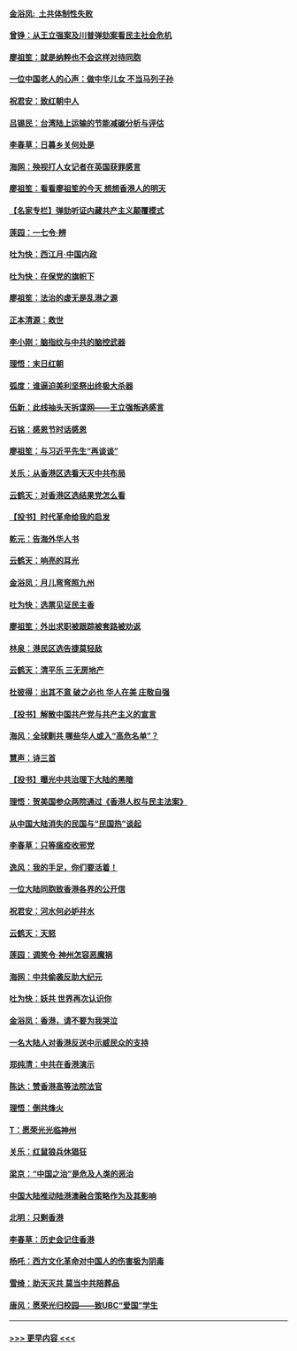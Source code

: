 #### [金浴凤:  土共体制性失败](../pages/nsc993/n11699361.md?t=12041501) 
#### [曾铮：从王立强案及川普弹劾案看民主社会危机](../pages/nsc993/n11699318.md?t=12041501) 
#### [廖祖笙：就是纳粹也不会这样对待同胞](../pages/nsc993/n11697658.md?t=12041501) 
#### [一位中国老人的心声：做中华儿女 不当马列子孙](../pages/nsc993/n11697525.md?t=12041501) 
#### [祝君安：致红朝中人](../pages/nsc993/n11697518.md?t=12041501) 
#### [吕锡民：台湾陆上运输的节能减碳分析与评估](../pages/nsc993/n11694983.md?t=12041501) 
#### [李春草：日暮乡关何处是](../pages/nsc993/n11694805.md?t=12041501) 
#### [海网：殃视打人女记者在英国获罪感言](../pages/nsc993/n11693832.md?t=12041501) 
#### [廖祖笙：看看廖祖笙的今天 想想香港人的明天](../pages/nsc993/n11693707.md?t=12041501) 
#### [【名家专栏】弹劾听证内藏共产主义颠覆模式](../pages/nsc993/n11693563.md?t=12041501) 
#### [莲园：一七令‧辨](../pages/nsc993/n11692558.md?t=12041501) 
#### [吐为快：西江月·中国内政](../pages/nsc993/n11692071.md?t=12041501) 
#### [吐为快：在保党的旗帜下](../pages/nsc993/n11691188.md?t=12041501) 
#### [廖祖笙：法治的虚无是乱港之源](../pages/nsc993/n11690605.md?t=12041501) 
#### [正本清源：救世](../pages/nsc993/n11689134.md?t=12041501) 
#### [李小刚：脑指纹与中共的脑控武器](../pages/nsc993/n11688900.md?t=12041501) 
#### [理悟：末日红朝](../pages/nsc993/n11688829.md?t=12041501) 
#### [弧度：谁逼迫美利坚祭出终极大杀器](../pages/nsc993/n11688735.md?t=12041501) 
#### [伍新：此线抽头天拆谍网——王立强叛逃感言](../pages/nsc993/n11687981.md?t=12041501) 
#### [石铭：感恩节时话感恩](../pages/nsc993/n11687568.md?t=12041501) 
#### [廖祖笙：与习近平先生“再谈谈”](../pages/nsc993/n11687005.md?t=12041501) 
#### [关乐：从香港区选看天灭中共布局](../pages/nsc993/n11686647.md?t=12041501) 
#### [云鹤天：对香港区选结果党怎么看](../pages/nsc993/n11686216.md?t=12041501) 
#### [【投书】时代革命给我的启发](../pages/nsc993/n11684287.md?t=12041501) 
#### [乾元：告海外华人书](../pages/nsc993/n11684044.md?t=12041501) 
#### [云鹤天：响亮的耳光](../pages/nsc993/n11684254.md?t=12041501) 
#### [金浴凤：月儿弯弯照九州](../pages/nsc993/n11684231.md?t=12041501) 
#### [吐为快：选票见证民主香](../pages/nsc993/n11684206.md?t=12041501) 
#### [廖祖笙：外出求职被跟踪被套路被劝返](../pages/nsc993/n11683874.md?t=12041501) 
#### [林泉：港民区选告捷莫轻敌](../pages/nsc993/n11683930.md?t=12041501) 
#### [云鹤天：清平乐 三无房地产](../pages/nsc993/n11681521.md?t=12041501) 
#### [杜彼得：出其不意 破之必也 华人在美 庄敬自强](../pages/nsc993/n11679554.md?t=12041501) 
#### [【投书】解散中国共产党与共产主义的宣言](../pages/nsc993/n11679177.md?t=12041501) 
#### [海风：全球剿共 哪些华人或入“高危名单”？](../pages/nsc993/n11678617.md?t=12041501) 
#### [慧声：诗三首](../pages/nsc993/n11678848.md?t=12041501) 
#### [【投书】曝光中共治理下大陆的黑暗](../pages/nsc993/n11678674.md?t=12041501) 
#### [理悟：贺美国参众两院通过《香港人权与民主法案》](../pages/nsc993/n11678104.md?t=12041501) 
#### [从中国大陆消失的民国与“民国热”谈起](../pages/nsc993/n11678075.md?t=12041501) 
#### [李春草：只等瘟疫收邪党](../pages/nsc993/n11677308.md?t=12041501) 
#### [逸风：我的手足，你们要活着！](../pages/nsc993/n11676352.md?t=12041501) 
#### [一位大陆同胞致香港各界的公开信](../pages/nsc993/n11675761.md?t=12041501) 
#### [祝君安：河水何必妒井水](../pages/nsc993/n11675746.md?t=12041501) 
#### [云鹤天：天怒](../pages/nsc993/n11675718.md?t=12041501) 
#### [莲园：调笑令‧神州怎容恶魔祸](../pages/nsc993/n11675648.md?t=12041501) 
#### [海网：中共偷袭反助大纪元](../pages/nsc993/n11673515.md?t=12041501) 
#### [吐为快：妖共 世界再次认识你](../pages/nsc993/n11673506.md?t=12041501) 
#### [金浴凤：香港，请不要为我哭泣](../pages/nsc993/n11673248.md?t=12041501) 
#### [一名大陆人对香港反送中示威民众的支持](../pages/nsc993/n11672615.md?t=12041501) 
#### [郑纯清：中共在香港演示](../pages/nsc993/n11670539.md?t=12041501) 
#### [陈达：赞香港高等法院法官](../pages/nsc993/n11669542.md?t=12041501) 
#### [理悟：倒共烽火](../pages/nsc993/n11668844.md?t=12041501) 
#### [T：愿荣光光临神州](../pages/nsc993/n11668421.md?t=12041501) 
#### [关乐：红鼠狼兵休猖狂](../pages/nsc993/n11668378.md?t=12041501) 
#### [梁京：“中国之治”是危及人类的恶治](../pages/nsc993/n11668328.md?t=12041501) 
#### [中国大陆推动陆港澳融合策略作为及其影响](../pages/nsc993/n11668157.md?t=12041501) 
#### [北明：只剩香港](../pages/nsc993/n11668002.md?t=12041501) 
#### [李春草：历史会记住香港](../pages/nsc993/n11667927.md?t=12041501) 
#### [杨吒：西方文化革命对中国人的伤害极为阴毒](../pages/nsc993/n11664521.md?t=12041501) 
#### [雪绮：助天灭共 莫当中共陪葬品](../pages/nsc993/n11662650.md?t=12041501) 
#### [唐风：愿荣光归校园——致UBC“爱国”学生](../pages/nsc993/n11662194.md?t=12041501) 

----
#### [ >>> 更早内容 <<< ](../indexes/nsc993-earlier.md)
